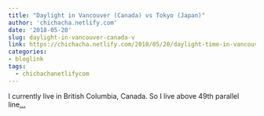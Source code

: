 ```yaml
---
title: "Daylight in Vancouver (Canada) vs Tokyo (Japan)"
author: 'chichacha.netlify.com'
date: '2018-05-20'
slug: daylight-in-vancouver-canada-v
link: https://chichacha.netlify.com/2018/05/20/daylight-time-in-vancouver-canada-vs-tokyo-japan/
categories:
- bloglink
tags:
  - chichachanetlifycom
---
```


I currently live in British Columbia, Canada. So I live above 49th parallel line[... <i class="fas fa-external-link-alt"></i>](https://chichacha.netlify.com/2018/05/20/daylight-time-in-vancouver-canada-vs-tokyo-japan/)

